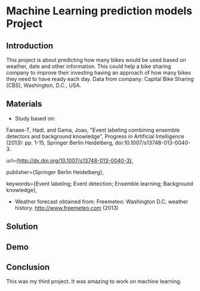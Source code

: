 # Machine Learning prediction models Project

## Introduction
This project is about predicting how many bikes would be used based on weather, date and other information. This could help a bike sharing company to improve their investing having an approach of how many bikes they need to have ready each day.
Data from company: Capital Bike Sharing (CBS), Washington, D.C., USA.


## Materials

- Study based on:

Fanaee-T, Hadi, and Gama, Joao, "Event labeling combining ensemble detectors and background knowledge", Progress in Artificial Intelligence (2013): pp. 1-15, Springer Berlin Heidelberg, doi:10.1007/s13748-013-0040-3.

url={http://dx.doi.org/10.1007/s13748-013-0040-3},
 
publisher={Springer Berlin Heidelberg},
 
keywords={Event labeling; Event detection; Ensemble learning; Background knowledge},


- Weather forecast obtained from:
 Freemeteo: Washington D.C. weather history. http://www.freemeteo.com (2013)

## Solution


## Demo


## Conclusion
This was my third project. It was amazing to work on machine learning.
